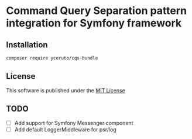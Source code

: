 # Command Query Separation pattern integration for Symfony framework

## Installation

```bash
composer require yceruto/cqs-bundle
```

## License

This software is published under the [MIT License](LICENSE)

## TODO

 - [ ] Add support for Symfony Messenger component
 - [ ] Add default LoggerMiddleware for psr/log
